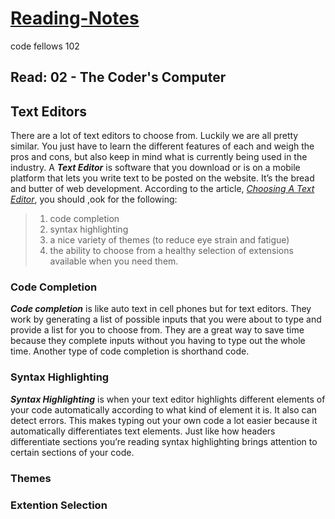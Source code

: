 # [Reading-Notes](https://alsosteve.github.io/reading-notes/)
code fellows 102

## Read: 02 - The Coder's Computer

## Text Editors
There are a lot of text editors to choose from. Luckily we are all pretty similar. You just have to learn the different features of each and weigh the pros and cons, but also keep in mind what is currently being used in the industry. A __*Text Editor*__ is software that you download or is on a mobile platform that lets you write text to be posted on the website. It’s the bread and butter of web development. According to the article, [*Choosing A Text Editor*](https://codefellows.github.io/code-102-guide/curriculum/class-02/Choosing-A-Text-Editor--The-Older-Coder.pdf), you should ,ook for the following:

> 1. code completion
> 2. syntax highlighting
> 3. a nice variety of themes (to reduce eye strain and
fatigue)
> 4. the ability to choose from a healthy selection of
extensions available when you need them.

### Code Completion
*__Code completion__* is like auto text in cell phones but for text editors. They work by generating a list of possible inputs that you were about to type and provide a list for you to choose from. They are a great way to save time because they complete inputs without you having to type out the whole time. Another type of code completion is shorthand code.

### Syntax Highlighting
__*Syntax Highlighting*__ is when your text editor highlights different elements of your code automatically according to what kind of element it is. It also can detect errors. This makes typing out your own code a lot easier because it automatically differentiates text elements. Just like how headers differentiate sections you’re reading syntax highlighting brings attention to certain sections of your code. 

### Themes


### Extention Selection
